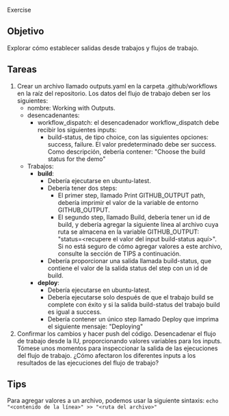 Exercise
## Objetivo

Explorar cómo establecer salidas desde trabajos y flujos de trabajo.

## Tareas

1. Crear un archivo llamado outputs.yaml en la carpeta .github/workflows en la raíz del repositorio. Los datos del flujo de trabajo deben ser los siguientes:
   - nombre: Working with Outputs.
   - desencadenantes:
     - workflow_dispatch: el desencadenador workflow_dispatch debe recibir los siguientes inputs:
       - build-status, de tipo choice, con las siguientes opciones: success, failure. El valor predeterminado debe ser success. Como descripción, debería contener: "Choose the build status for the demo"
   - Trabajos:
     - **build**:
       - Debería ejecutarse en ubuntu-latest.
       - Debería tener dos steps:
         - El primer step, llamado Print GITHUB_OUTPUT path, debería imprimir el valor de la variable de entorno GITHUB_OUTPUT.
         - El segundo step, llamado Build, debería tener un id de build, y debería agregar la siguiente línea al archivo cuya ruta se almacena en la variable
           GITHUB_OUTPUT: "status=<recupere el valor del input build-status aquí>". Si no está seguro de cómo agregar valores a este archivo, consulte la sección de TIPS a continuación.
       - Debería proporcionar una salida llamada build-status, que contiene el valor de la salida status del step con un id de build.
     - **deploy**:
       - Debería ejecutarse en ubuntu-latest.
       - Debería ejecutarse solo después de que el trabajo build se complete con éxito y si la salida build-status del trabajo build es igual a success.
       - Debería contener un único step llamado Deploy que imprima el siguiente mensaje: "Deploying"
2. Confirmar los cambios y hacer push del código. Desencadenar el flujo de trabajo desde la IU, proporcionando valores variables para los inputs. Tómese unos momentos para inspeccionar la salida de las ejecuciones del flujo de trabajo. ¿Cómo afectaron los diferentes inputs a los resultados de las ejecuciones del flujo de trabajo?

## Tips

Para agregar valores a un archivo, podemos usar la siguiente sintaxis: `echo "<contenido de la línea>" >> "<ruta del archivo>"`
